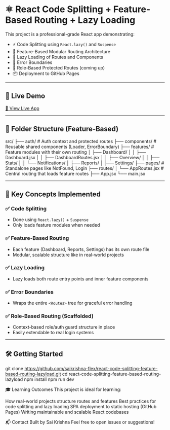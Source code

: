 # ⚛️ React Code Splitting + Feature-Based Routing + Lazy Loading

This project is a professional-grade React app demonstrating:

- ⚡ Code Splitting using `React.lazy()` and `Suspense`
- 🧱 Feature-Based Modular Routing Architecture
- 🐢 Lazy Loading of Routes and Components
- 🚧 Error Boundaries
- 🔐 Role-Based Protected Routes (coming up)
- 📦 Deployment to GitHub Pages

---

## 🚀 Live Demo

[🔗 View Live App](https://saikrishna-flex.github.io/react-code-splitting-feature-based-routing-lazyload/)

---

## 📁 Folder Structure (Feature-Based)

src/
├── auth/ # Auth context and protected routes
├── components/ # Reusable shared components (Loader, ErrorBoundary)
├── features/ # Feature modules with their own routing
│ ├── Dashboard/
│ │ ├── Dashboard.jsx
│ │ ├── DashboardRoutes.jsx
│ │ ├── Overview/
│ │ ├── Stats/
│ │ └── Notifications/
│ ├── Reports/
│ ├── Settings/
├── pages/ # Standalone pages like NotFound, Login
├── routes/
│ └── AppRoutes.jsx # Central routing that loads feature routes
├── App.jsx
└── main.jsx


---

## 🧠 Key Concepts Implemented

### ✅ Code Splitting
- Done using `React.lazy()` + `Suspense`
- Only loads feature modules when needed

### ✅ Feature-Based Routing
- Each feature (Dashboard, Reports, Settings) has its own route file
- Modular, scalable structure like in real-world projects

### ✅ Lazy Loading
- Lazy loads both route entry points and inner feature components

### ✅ Error Boundaries
- Wraps the entire `<Routes>` tree for graceful error handling

### ✅ Role-Based Routing (Scaffolded)
- Context-based role/auth guard structure in place
- Easily extendable to real login systems

---

## 🛠️ Getting Started

git clone https://github.com/saikrishna-flex/react-code-splitting-feature-based-routing-lazyload.git
cd react-code-splitting-feature-based-routing-lazyload
npm install
npm run dev


🎓 Learning Outcomes
This project is ideal for learning:

How real-world projects structure routes and features
Best practices for code splitting and lazy loading
SPA deployment to static hosting (GitHub Pages)
Writing maintainable and scalable React codebases

📬 Contact
Built by Sai Krishna
Feel free to open issues or suggestions!

